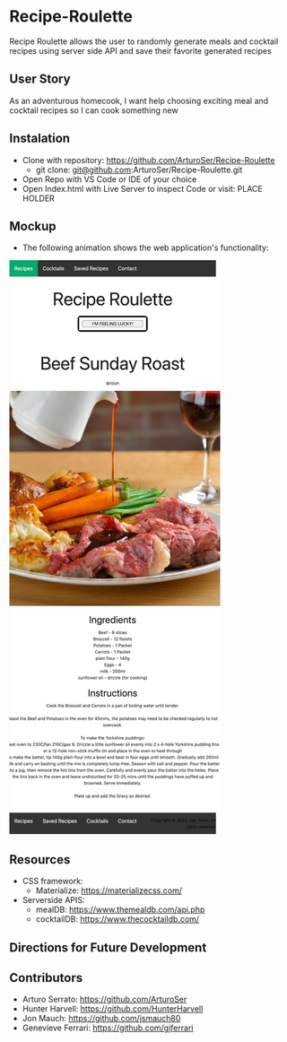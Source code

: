 # Recipe-Roulette

Recipe Roulette allows the user to randomly generate meals and cocktail recipes using server side API and save their favorite generated recipes 

## User Story
 As an adventurous homecook, 
 I want help choosing exciting meal and cocktail recipes 
 so I can cook something new

## Instalation
* Clone with repository: https://github.com/ArturoSer/Recipe-Roulette
    * git clone: git@github.com:ArturoSer/Recipe-Roulette.git
* Open Repo with VS Code or IDE of your choice
* Open Index.html with Live Server to inspect Code or visit: PLACE HOLDER 

## Mockup
- The following animation shows the web application's functionality:

![A website with a 'I'm feeling luck' button followed by a recipe for roast beef](./assets/images/homepage.png)

## Resources 
* CSS framework: 
    * Materialize: https://materializecss.com/
* Serverside APIS: 
    * mealDB: https://www.themealdb.com/api.php
    * cocktailDB: https://www.thecocktaildb.com/

## Directions for Future Development 

## Contributors 
* Arturo Serrato: https://github.com/ArturoSer
* Hunter Harvell: https://github.com/HunterHarvell
* Jon Mauch: https://github.com/jsmauch80
* Genevieve Ferrari: https://github.com/gjferrari